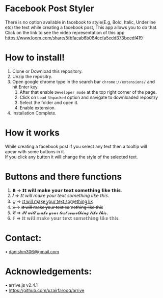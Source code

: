 # Facebook Post Styler  
There is no option available in facebook to style(E.g, Bold, Italic, Underline etc) the text while creating a facebook post,
This app allows you to do that.    
Click on the link to see the video representation of this app https://www.loom.com/share/5fbfacab6b084ccfa5edd373beedf419


# How to install!  
1. Clone or Download this repository.  
2. Unzip the repositry.  
3. Open google chrome type in the search bar  ```chrome://extensions/``` and hit Enter key.  
   1. After that enable ```Developer mode``` at the top right corner of the page.  
   2. Click on ```Load Unpacked``` option and navigate to downloaded repositry  
   3. Select the folder and open it.  
   4. Enable extension.  
5. Installation Complete.  

# How it works  
While creating a facebook post if you select any text then a tooltip will apear with some buttons in it.  
If you click any button it will change the style of the selected text.

# Buttons and there functions  
1. 𝗕     => 𝗜𝘁 𝘄𝗶𝗹𝗹 𝗺𝗮𝗸𝗲 𝘆𝗼𝘂𝗿 𝘁𝗲𝘅𝘁 𝘀𝗼𝗺𝗲𝘁𝗵𝗶𝗻𝗴 𝗹𝗶𝗸𝗲 𝘁𝗵𝗶𝘀.
2. 𝑰     => 𝘐𝘵 𝘸𝘪𝘭𝘭 𝘮𝘢𝘬𝘦 𝘺𝘰𝘶𝘳 𝘵𝘦𝘹𝘵 𝘴𝘰𝘮𝘦𝘵𝘩𝘪𝘯𝘨 𝘭𝘪𝘬𝘦 𝘵𝘩𝘪𝘴.
3. U̲     => I̲t̲ ̲w̲i̲l̲l̲ ̲m̲a̲k̲e̲ ̲y̲o̲u̲r̲ ̲t̲e̲x̲t̲ ̲s̲o̲m̲e̲t̲h̲i̲n̲g̲ ̲l̲i̲k̲            
4. S̶     => I̶t̶ ̶w̶i̶l̶l̶ ̶m̶a̶k̶e̶ ̶y̶o̶u̶r̶ ̶t̶e̶x̶t̶ ̶s̶o̶m̶e̶t̶h̶i̶n̶g̶ ̶l̶i̶k̶e̶ ̶t̶h̶i̶s
5. 𝓒     => 𝓘𝓽 𝔀𝓲𝓵𝓵 𝓶𝓪𝓴𝓮 𝔂𝓸𝓾𝓻 𝓽𝓮𝔁𝓽 𝓼𝓸𝓶𝓮𝓽𝓱𝓲𝓷𝓰 𝓵𝓲𝓴𝓮 𝓽𝓱𝓲𝓼.
6. 𝔽     => 𝕀𝕥 𝕨𝕚𝕝𝕝 𝕞𝕒𝕜𝕖 𝕪𝕠𝕦𝕣 𝕥𝕖𝕩𝕥 𝕤𝕠𝕞𝕖𝕥𝕙𝕚𝕟𝕘 𝕝𝕚𝕜𝕖 𝕥𝕙𝕚𝕤.  

# Contact:  
• danishm306@gmail.com  

# Acknowledgements:  
• arrive.js v2.4.1  
• https://github.com/uzairfarooq/arrive